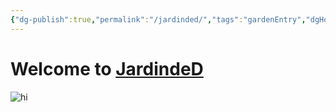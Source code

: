 ```yaml
---
{"dg-publish":true,"permalink":"/jardinded/","tags":"gardenEntry","dgHomeLink":true,"dgPassFrontmatter":false}
---
```



# Welcome to <u>JardindeD</u>


![hi](https://i.imgur.com/ahewaNu.png)




